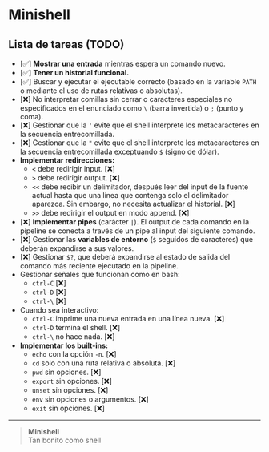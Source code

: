 # Minishell

## Lista de tareas (TODO)

- [✅] **Mostrar una entrada** mientras espera un comando nuevo.
- [✅] **Tener un historial funcional.**
- [✅] Buscar y ejecutar el ejecutable correcto (basado en la variable `PATH` o mediante el uso de rutas relativas o absolutas).
- [❌] No interpretar comillas sin cerrar o caracteres especiales no especificados en el enunciado como `\` (barra invertida) o `;` (punto y coma).
- [❌] Gestionar que la `'` evite que el shell interprete los metacaracteres en la secuencia entrecomillada.
- [❌] Gestionar que la `"` evite que el shell interprete los metacaracteres en la secuencia entrecomillada exceptuando `$` (signo de dólar).
- **Implementar redirecciones:**
  - `<` debe redirigir input. [❌]
  - `>` debe redirigir output. [❌]
  - `<<` debe recibir un delimitador, después leer del input de la fuente actual hasta que una línea que contenga solo el delimitador aparezca. Sin embargo, no necesita actualizar el historial. [❌]
  - `>>` debe redirigir el output en modo append. [❌]
- [❌] **Implementar pipes** (carácter `|`). El output de cada comando en la pipeline se conecta a través de un pipe al input del siguiente comando.
- [❌] Gestionar las **variables de entorno** (`$` seguidos de caracteres) que deberán expandirse a sus valores.
- [❌] Gestionar `$?`, que deberá expandirse al estado de salida del comando más reciente ejecutado en la pipeline.
- Gestionar señales que funcionan como en bash:
  - `ctrl-C` [❌]
  - `ctrl-D` [❌]
  - `ctrl-\` [❌]
- Cuando sea interactivo:
  - `ctrl-C` imprime una nueva entrada en una línea nueva. [❌]
  - `ctrl-D` termina el shell. [❌]
  - `ctrl-\` no hace nada. [❌]
- **Implementar los built-ins:**
  - `echo` con la opción `-n`. [❌]
  - `cd` solo con una ruta relativa o absoluta. [❌]
  - `pwd` sin opciones. [❌]
  - `export` sin opciones. [❌]
  - `unset` sin opciones. [❌]
  - `env` sin opciones o argumentos. [❌]
  - `exit` sin opciones. [❌]

---

> **Minishell**  
> Tan bonito como shell
